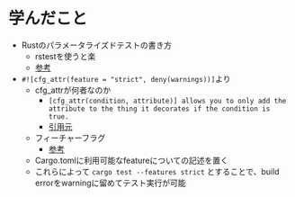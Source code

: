 # 学んだこと

- Rustのパラメータライズドテストの書き方
  - rstestを使うと楽
  - [参考](https://caddi.tech/archives/1849)
- `#![cfg_attr(feature = "strict", deny(warnings))]`より
  - cfg_attrが何者なのか
    - `[cfg_attr(condition, attribute)] allows you to only add the attribute to the thing it decorates if the condition is true.`
    - [引用元](https://chrismorgan.info/blog/rust-cfg_attr/)
  - フィーチャーフラグ
    - [参考](https://qiita.com/osanshouo/items/43271813b5d62e89d598)
  - Cargo.tomlに利用可能なfeatureについての記述を置く
  - これらによって `cargo test --features strict` とすることで、build errorをwarningに留めてテスト実行が可能
